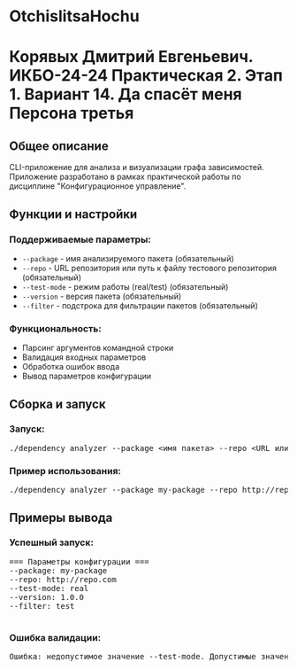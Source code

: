 # OtchislitsaHochu
<h1>Корявых Дмитрий Евгеньевич. ИКБО-24-24 Практическая 2. Этап 1. Вариант 14. Да спасёт меня Персона третья</h1>
    <div>
        <h2>Общее описание</h2>
        <p>CLI-приложение для анализа и визуализации графа зависимостей. Приложение разработано в рамках практической работы по дисциплине "Конфигурационное управление".</p>
    </div>
    <div>
        <h2>Функции и настройки</h2>
        <h3>Поддерживаемые параметры:</h3>
        <ul>
            <li><code>--package</code> - имя анализируемого пакета (обязательный)</li>
            <li><code>--repo</code> - URL репозитория или путь к файлу тестового репозитория (обязательный)</li>
            <li><code>--test-mode</code> - режим работы (real/test) (обязательный)</li>
            <li><code>--version</code> - версия пакета (обязательный)</li>
            <li><code>--filter</code> - подстрока для фильтрации пакетов (обязательный)</li>
        </ul>
        <h3>Функциональность:</h3>
        <ul>
            <li>Парсинг аргументов командной строки</li>
            <li>Валидация входных параметров</li>
            <li>Обработка ошибок ввода</li>
            <li>Вывод параметров конфигурации</li>
        </ul>
    </div>
    <div>
        <h2>Сборка и запуск</h2>        
        <h3>Запуск:</h3>
        <pre>./dependency_analyzer --package &lt;имя пакета&gt; --repo &lt;URL или путь&gt; --test-mode &lt;real|test&gt; --version &lt;версия&gt; --filter &lt;подстрока&gt;</pre>
        <h3>Пример использования:</h3>
        <pre>./dependency_analyzer --package my-package --repo http://repo.com --test-mode real --version 1.0.0 --filter test</pre>
    </div>
    <div>
        <h2>Примеры вывода</h2>
        <h3>Успешный запуск:</h3>
        <pre>
=== Параметры конфигурации ===
--package: my-package
--repo: http://repo.com
--test-mode: real
--version: 1.0.0
--filter: test
        </pre>
<h3>Ошибка валидации:</h3>
<pre>
Ошибка: недопустимое значение --test-mode. Допустимые значения: real, test
</pre>
</div>